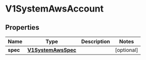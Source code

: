 # V1SystemAwsAccount

## Properties
Name | Type | Description | Notes
------------ | ------------- | ------------- | -------------
**spec** | [**V1SystemAwsSpec**](V1SystemAwsSpec.md) |  |  [optional]
